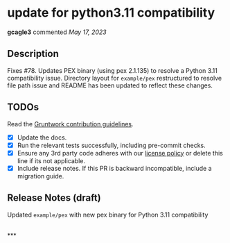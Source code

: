 # update for python3.11 compatibility

**gcagle3** commented *May 17, 2023*

<!-- Prepend '[WIP]' to the title if this PR is still a work-in-progress. Remove it when it is ready for review! -->

## Description

Fixes #78. Updates PEX binary (using pex 2.1.135) to resolve a Python 3.11 compatibility issue. Directory layout for `example/pex` restructured to resolve file path issue and README has been updated to reflect these changes.

<!-- Description of the changes introduced by this PR. -->

## TODOs

Read the [Gruntwork contribution guidelines](https://gruntwork.notion.site/Gruntwork-Coding-Methodology-02fdcd6e4b004e818553684760bf691e).

- [x] Update the docs.
- [x] Run the relevant tests successfully, including pre-commit checks.
- [x] Ensure any 3rd party code adheres with our [license policy](https://www.notion.so/gruntwork/Gruntwork-licenses-and-open-source-usage-policy-f7dece1f780341c7b69c1763f22b1378) or delete this line if its not applicable.
- [x] Include release notes. If this PR is backward incompatible, include a migration guide.

## Release Notes (draft)

Updated `example/pex` with new pex binary for Python 3.11 compatibility

<br />
***


